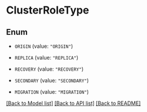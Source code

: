 # ClusterRoleType

## Enum


* `ORIGIN` (value: `"ORIGIN"`)

* `REPLICA` (value: `"REPLICA"`)

* `RECOVERY` (value: `"RECOVERY"`)

* `SECONDARY` (value: `"SECONDARY"`)

* `MIGRATION` (value: `"MIGRATION"`)


[[Back to Model list]](../README.md#documentation-for-models) [[Back to API list]](../README.md#documentation-for-api-endpoints) [[Back to README]](../README.md)


